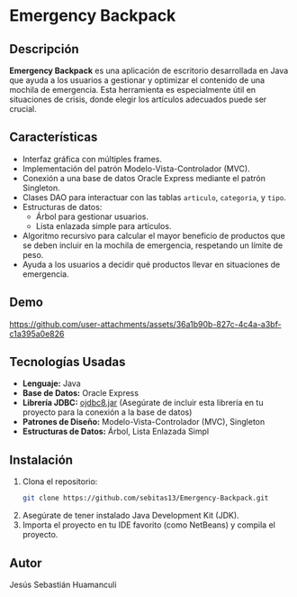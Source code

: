# Emergency Backpack

## Descripción
**Emergency Backpack** es una aplicación de escritorio desarrollada en Java que ayuda a los usuarios a gestionar y optimizar el contenido de una mochila de emergencia. Esta herramienta es especialmente útil en situaciones de crisis, donde elegir los artículos adecuados puede ser crucial.

## Características
- Interfaz gráfica con múltiples frames.
- Implementación del patrón Modelo-Vista-Controlador (MVC).
- Conexión a una base de datos Oracle Express mediante el patrón Singleton.
- Clases DAO para interactuar con las tablas `articulo`, `categoria`, y `tipo`.
- Estructuras de datos:
  - Árbol para gestionar usuarios.
  - Lista enlazada simple para artículos.
- Algoritmo recursivo para calcular el mayor beneficio de productos que se deben incluir en la mochila de emergencia, respetando un límite de peso.
- Ayuda a los usuarios a decidir qué productos llevar en situaciones de emergencia.

## Demo





https://github.com/user-attachments/assets/36a1b90b-827c-4c4a-a3bf-c1a395a0e826




## Tecnologías Usadas
- **Lenguaje:** Java
- **Base de Datos:** Oracle Express
- **Librería JDBC:** [ojdbc8.jar](https://mvnrepository.com/artifact/com.oracle.database.jdbc/ojdbc8) (Asegúrate de incluir esta librería en tu proyecto para la conexión a la base de datos)
- **Patrones de Diseño:** Modelo-Vista-Controlador (MVC), Singleton
- **Estructuras de Datos:** Árbol, Lista Enlazada Simpl

## Instalación
1. Clona el repositorio:
   ```bash
   git clone https://github.com/sebitas13/Emergency-Backpack.git
2. Asegúrate de tener instalado Java Development Kit (JDK).
3. Importa el proyecto en tu IDE favorito (como NetBeans) y compila el proyecto.

## Autor

Jesús Sebastián Huamanculi
